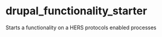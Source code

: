drupal_functionality_starter
============================

Starts a functionality on a HERS protocols enabled processes
